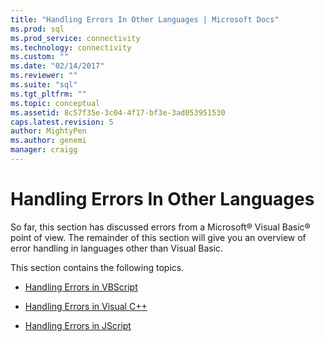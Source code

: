 ```yaml
---
title: "Handling Errors In Other Languages | Microsoft Docs"
ms.prod: sql
ms.prod_service: connectivity
ms.technology: connectivity
ms.custom: ""
ms.date: "02/14/2017"
ms.reviewer: ""
ms.suite: "sql"
ms.tgt_pltfrm: ""
ms.topic: conceptual
ms.assetid: 8c57f35e-3c04-4f17-bf3e-3ad053951530
caps.latest.revision: 5
author: MightyPen
ms.author: genemi
manager: craigg
---
```

# Handling Errors In Other Languages
So far, this section has discussed errors from a Microsoft® Visual Basic® point of view. The remainder of this section will give you an overview of error handling in languages other than Visual Basic.  
  
 This section contains the following topics.  
  
-   [Handling Errors in VBScript](../../../ado/guide/data/handling-errors-in-vbscript.md)  
  
-   [Handling Errors in Visual C++](../../../ado/guide/data/handling-errors-in-visual-c.md)  
  
-   [Handling Errors in JScript](../../../ado/guide/data/handling-errors-in-jscript.md)
